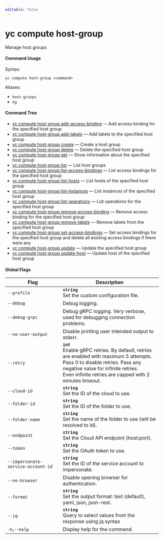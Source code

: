 ```yaml
---
editable: false
---
```


# yc compute host-group

Manage host groups

#### Command Usage

Syntax: 

`yc compute host-group <command>`

Aliases: 

- `host-groups`
- `hg`

#### Command Tree

- [yc compute host-group add-access-binding](add-access-binding.md) — Add access binding for the specified host group
- [yc compute host-group add-labels](add-labels.md) — Add labels to the specified host group
- [yc compute host-group create](create.md) — Create a host group
- [yc compute host-group delete](delete.md) — Delete the specified host group
- [yc compute host-group get](get.md) — Show information about the specified host group
- [yc compute host-group list](list.md) — List host groups
- [yc compute host-group list-access-bindings](list-access-bindings.md) — List access bindings for the specified host group
- [yc compute host-group list-hosts](list-hosts.md) — List hosts of the specified host group
- [yc compute host-group list-instances](list-instances.md) — List instances of the specified host group
- [yc compute host-group list-operations](list-operations.md) — List operations for the specified host group
- [yc compute host-group remove-access-binding](remove-access-binding.md) — Remove access binding for the specified host group
- [yc compute host-group remove-labels](remove-labels.md) — Remove labels from the specified host group
- [yc compute host-group set-access-bindings](set-access-bindings.md) — Set access bindings for the specified host group and delete all existing access bindings if there were any
- [yc compute host-group update](update.md) — Update the specified host group
- [yc compute host-group update-host](update-host.md) — Update host of the specified host group

#### Global Flags

| Flag | Description |
|----|----|
|`--profile`|<b>`string`</b><br/>Set the custom configuration file.|
|`--debug`|Debug logging.|
|`--debug-grpc`|Debug gRPC logging. Very verbose, used for debugging connection problems.|
|`--no-user-output`|Disable printing user intended output to stderr.|
|`--retry`|<b>`int`</b><br/>Enable gRPC retries. By default, retries are enabled with maximum 5 attempts.<br/>Pass 0 to disable retries. Pass any negative value for infinite retries.<br/>Even infinite retries are capped with 2 minutes timeout.|
|`--cloud-id`|<b>`string`</b><br/>Set the ID of the cloud to use.|
|`--folder-id`|<b>`string`</b><br/>Set the ID of the folder to use.|
|`--folder-name`|<b>`string`</b><br/>Set the name of the folder to use (will be resolved to id).|
|`--endpoint`|<b>`string`</b><br/>Set the Cloud API endpoint (host:port).|
|`--token`|<b>`string`</b><br/>Set the OAuth token to use.|
|`--impersonate-service-account-id`|<b>`string`</b><br/>Set the ID of the service account to impersonate.|
|`--no-browser`|Disable opening browser for authentication.|
|`--format`|<b>`string`</b><br/>Set the output format: text (default), yaml, json, json-rest.|
|`--jq`|<b>`string`</b><br/>Query to select values from the response using jq syntax|
|`-h`,`--help`|Display help for the command.|
